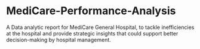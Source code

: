 # MediCare-Performance-Analysis
A Data analytic report for MediCare General Hospital, to tackle inefficiencies at the hospital and provide strategic insights that could support better decision-making by hospital management.
